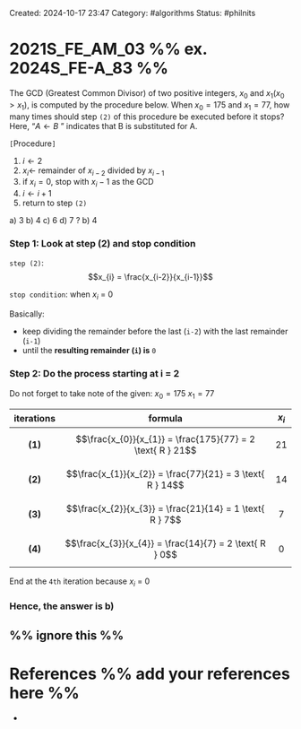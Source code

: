 Created: 2024-10-17 23:47
Category: #algorithms 
Status: #philnits



# 2021S_FE_AM_03 %% ex. 2024S_FE-A_83 %%

The GCD (Greatest Common Divisor) of two positive integers, $x_0$ and $x_1 (x_0 > x_1)$, is computed by the procedure below. When $x_{0} = 175$ and $x_1 = 77$, how many times should step `(2)` of this procedure be executed before it stops? Here, “$A ← B$ ” indicates that B is substituted for A.

`[`Procedure`]`
1) $i ← 2$
2) $x_i ←$ remainder of $x_{i−2}$ divided by $x_{i−1}$
3) if $x_i = 0$, stop with $x_i−1$ as the GCD
4) $i ← i + 1$
5) return to step `(2)`

a) $3$
b) $4$
c) $6$
d) $7$
? 
b) $4$
### Step 1: Look at step (2) and stop condition
`step (2)`: $$x_{i} = \frac{x_{i-2}}{x_{i-1}}$$

`stop condition`:  when $x_{i}$ = 0

Basically:
- keep dividing the remainder before the last (`i-2`) with the last remainder (`i-1`) 
- until the **resulting remainder (`i`) is** `0`
### Step 2: Do the process starting at i = 2
Do not forget to take note of the given:
$x_{0} = 175$
$x_{1} = 77$

| iterations |                          formula                           | $x_{i}$ |
| :--------: | :--------------------------------------------------------: | :-----: |
|  **(1)**   | $$\frac{x_{0}}{x_{1}} = \frac{175}{77} = 2 \text{ R } 21$$ |  $21$   |
|  **(2)**   | $$\frac{x_{1}}{x_{2}} = \frac{77}{21} = 3 \text{ R } 14$$  |  $14$   |
|  **(3)**   |  $$\frac{x_{2}}{x_{3}} = \frac{21}{14} = 1 \text{ R } 7$$  |   $7$   |
|  **(4)**   |  $$\frac{x_{3}}{x_{4}} = \frac{14}{7} = 2 \text{ R } 0$$   |   $0$   |
End at the `4th` iteration because $x_{i}$ = 0

### Hence, the answer is b)


%% ignore this %%
---









# References %% add your references here %%
- 